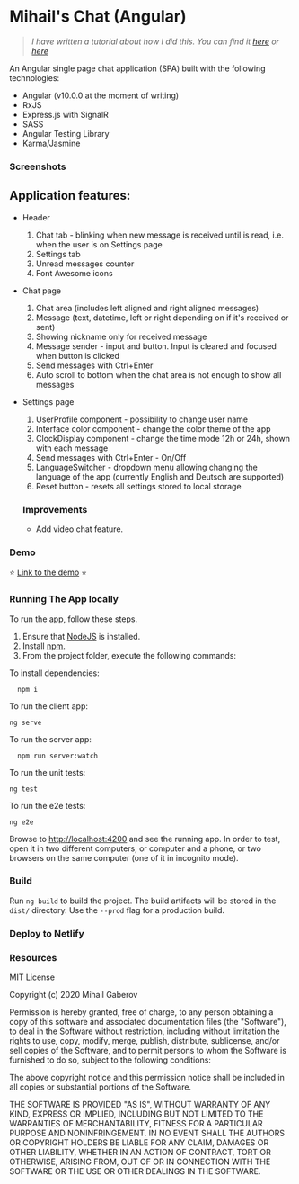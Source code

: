 # Mihail's Chat (Angular)

>_I have written a tutorial about how I did this. You can find it [here](https://mihail-gaberov.eu/) or [here](https://mihail-gaberov.eu)_

An Angular single page chat application (SPA) built with the following technologies:
- Angular (v10.0.0 at the moment of writing)
- RxJS
- Express.js with SignalR
- SASS
- Angular Testing Library
- Karma/Jasmine

### Screenshots


## Application features:
- Header
  1. Chat tab - blinking when new message is received until is read, i.e. when the user is on Settings page
  2. Settings tab
  3. Unread messages counter
  4. Font Awesome icons
- Chat page
  1. Chat area (includes left aligned and right aligned messages)
  3. Message (text, datetime, left or right depending on if it's received or sent)
  4. Showing nickname only for received message
  4. Message sender - input and button. Input is cleared and focused when button is clicked
  5. Send messages with Ctrl+Enter
  6. Auto scroll to bottom when the chat area is not enough to show all messages
- Settings page
  1. UserProfile component - possibility to change user name
  2. Interface color component - change the color theme of the app
  3. ClockDisplay component - change the time mode 12h or 24h, shown with each message
  4. Send messages with Ctrl+Enter - On/Off
  5. LanguageSwitcher - dropdown menu allowing changing the language of the app (currently English and Deutsch are supported)
  6. Reset button - resets all settings stored to local storage
  
  ### Improvements
   - Add video chat feature.
  
### Demo
:star: [Link to the demo](https://mihail-gaberov.eu) :star:

### Running The App locally

To run the app, follow these steps.

1. Ensure that [NodeJS](http://nodejs.org/) is installed.
2. Install [npm](https://www.npmjs.com/).
3. From the project folder, execute the following commands:

To install dependencies:
```shell
  npm i
```
To run the client app:

```shell
ng serve  
```
To run the server app:

```shell
  npm run server:watch
```
To run the unit tests:

```shell
ng test
```
To run the e2e tests:

```shell
ng e2e
```
Browse to [http://localhost:4200](http://localhost:4200) and see the running app. In order to test, open it in two different computers, or computer and a phone, or two browsers on the same computer (one of it in incognito mode).
 
### Build

Run `ng build` to build the project. The build artifacts will be stored in the `dist/` directory. Use the `--prod` flag for a production build.

### Deploy to Netlify 

### Resources


MIT License

Copyright (c) 2020 Mihail Gaberov

Permission is hereby granted, free of charge, to any person obtaining a copy
of this software and associated documentation files (the "Software"), to deal
in the Software without restriction, including without limitation the rights
to use, copy, modify, merge, publish, distribute, sublicense, and/or sell
copies of the Software, and to permit persons to whom the Software is
furnished to do so, subject to the following conditions:

The above copyright notice and this permission notice shall be included in all
copies or substantial portions of the Software.

THE SOFTWARE IS PROVIDED "AS IS", WITHOUT WARRANTY OF ANY KIND, EXPRESS OR
IMPLIED, INCLUDING BUT NOT LIMITED TO THE WARRANTIES OF MERCHANTABILITY,
FITNESS FOR A PARTICULAR PURPOSE AND NONINFRINGEMENT. IN NO EVENT SHALL THE
AUTHORS OR COPYRIGHT HOLDERS BE LIABLE FOR ANY CLAIM, DAMAGES OR OTHER
LIABILITY, WHETHER IN AN ACTION OF CONTRACT, TORT OR OTHERWISE, ARISING FROM,
OUT OF OR IN CONNECTION WITH THE SOFTWARE OR THE USE OR OTHER DEALINGS IN THE
SOFTWARE.
